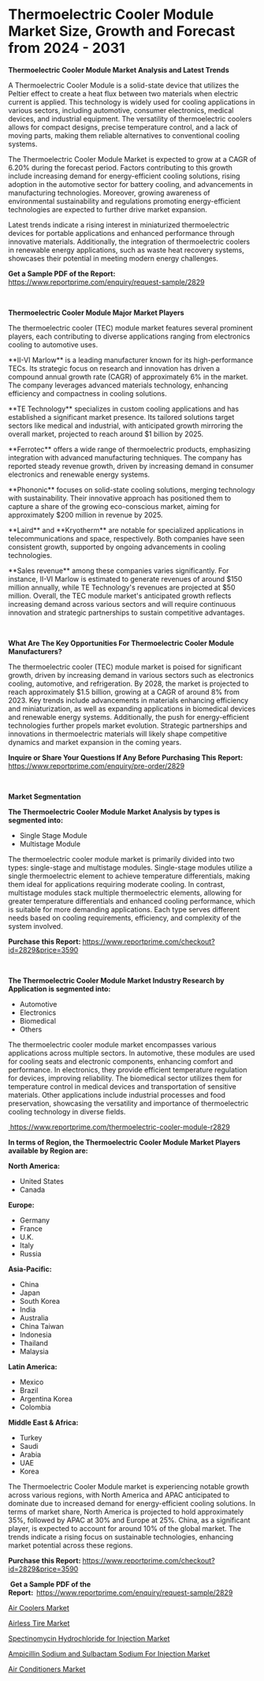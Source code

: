 <p><h1>Thermoelectric Cooler Module Market Size, Growth and Forecast from 2024 - 2031</h1></p><p><strong>Thermoelectric Cooler Module Market Analysis and Latest Trends</strong></p>
<p><p>A Thermoelectric Cooler Module is a solid-state device that utilizes the Peltier effect to create a heat flux between two materials when electric current is applied. This technology is widely used for cooling applications in various sectors, including automotive, consumer electronics, medical devices, and industrial equipment. The versatility of thermoelectric coolers allows for compact designs, precise temperature control, and a lack of moving parts, making them reliable alternatives to conventional cooling systems.</p><p>The Thermoelectric Cooler Module Market is expected to grow at a CAGR of 6.20% during the forecast period. Factors contributing to this growth include increasing demand for energy-efficient cooling solutions, rising adoption in the automotive sector for battery cooling, and advancements in manufacturing technologies. Moreover, growing awareness of environmental sustainability and regulations promoting energy-efficient technologies are expected to further drive market expansion. </p><p>Latest trends indicate a rising interest in miniaturized thermoelectric devices for portable applications and enhanced performance through innovative materials. Additionally, the integration of thermoelectric coolers in renewable energy applications, such as waste heat recovery systems, showcases their potential in meeting modern energy challenges.</p></p>
<p><strong>Get a Sample PDF of the Report:&nbsp;</strong> <a href="https://www.reportprime.com/enquiry/request-sample/2829">https://www.reportprime.com/enquiry/request-sample/2829</a></p>
<p>&nbsp;</p>
<p><strong>Thermoelectric Cooler Module Major Market Players</strong></p>
<p><p>The thermoelectric cooler (TEC) module market features several prominent players, each contributing to diverse applications ranging from electronics cooling to automotive uses.</p><p>**II-VI Marlow** is a leading manufacturer known for its high-performance TECs. Its strategic focus on research and innovation has driven a compound annual growth rate (CAGR) of approximately 6% in the market. The company leverages advanced materials technology, enhancing efficiency and compactness in cooling solutions.</p><p>**TE Technology** specializes in custom cooling applications and has established a significant market presence. Its tailored solutions target sectors like medical and industrial, with anticipated growth mirroring the overall market, projected to reach around $1 billion by 2025.</p><p>**Ferrotec** offers a wide range of thermoelectric products, emphasizing integration with advanced manufacturing techniques. The company has reported steady revenue growth, driven by increasing demand in consumer electronics and renewable energy systems.</p><p>**Phononic** focuses on solid-state cooling solutions, merging technology with sustainability. Their innovative approach has positioned them to capture a share of the growing eco-conscious market, aiming for approximately $200 million in revenue by 2025.</p><p>**Laird** and **Kryotherm** are notable for specialized applications in telecommunications and space, respectively. Both companies have seen consistent growth, supported by ongoing advancements in cooling technologies.</p><p>**Sales revenue** among these companies varies significantly. For instance, II-VI Marlow is estimated to generate revenues of around $150 million annually, while TE Technology's revenues are projected at $50 million. Overall, the TEC module market's anticipated growth reflects increasing demand across various sectors and will require continuous innovation and strategic partnerships to sustain competitive advantages.</p></p>
<p>&nbsp;</p>
<p><strong>What Are The Key Opportunities For Thermoelectric Cooler Module Manufacturers?</strong></p>
<p><p>The thermoelectric cooler (TEC) module market is poised for significant growth, driven by increasing demand in various sectors such as electronics cooling, automotive, and refrigeration. By 2028, the market is projected to reach approximately $1.5 billion, growing at a CAGR of around 8% from 2023. Key trends include advancements in materials enhancing efficiency and miniaturization, as well as expanding applications in biomedical devices and renewable energy systems. Additionally, the push for energy-efficient technologies further propels market evolution. Strategic partnerships and innovations in thermoelectric materials will likely shape competitive dynamics and market expansion in the coming years.</p></p>
<p><strong>Inquire or Share Your Questions If Any Before Purchasing This Report:</strong> <a href="https://www.reportprime.com/enquiry/pre-order/2829">https://www.reportprime.com/enquiry/pre-order/2829</a></p>
<p>&nbsp;</p>
<p><strong>Market Segmentation</strong></p>
<p><strong>The Thermoelectric Cooler Module Market Analysis by types is segmented into:</strong></p>
<p><ul><li>Single Stage Module</li><li>Multistage Module</li></ul></p>
<p><p>The thermoelectric cooler module market is primarily divided into two types: single-stage and multistage modules. Single-stage modules utilize a single thermoelectric element to achieve temperature differentials, making them ideal for applications requiring moderate cooling. In contrast, multistage modules stack multiple thermoelectric elements, allowing for greater temperature differentials and enhanced cooling performance, which is suitable for more demanding applications. Each type serves different needs based on cooling requirements, efficiency, and complexity of the system involved.</p></p>
<p><strong>Purchase this Report:&nbsp;</strong><a href="https://www.reportprime.com/checkout?id=2829&price=3590">https://www.reportprime.com/checkout?id=2829&price=3590</a></p>
<p>&nbsp;</p>
<p><strong>The Thermoelectric Cooler Module Market Industry Research by Application is segmented into:</strong></p>
<p><ul><li>Automotive</li><li>Electronics</li><li>Biomedical</li><li>Others</li></ul></p>
<p><p>The thermoelectric cooler module market encompasses various applications across multiple sectors. In automotive, these modules are used for cooling seats and electronic components, enhancing comfort and performance. In electronics, they provide efficient temperature regulation for devices, improving reliability. The biomedical sector utilizes them for temperature control in medical devices and transportation of sensitive materials. Other applications include industrial processes and food preservation, showcasing the versatility and importance of thermoelectric cooling technology in diverse fields.</p></p>
<p><a href="https://www.reportprime.com/thermoelectric-cooler-module-r2829">&nbsp;https://www.reportprime.com/thermoelectric-cooler-module-r2829</a></p>
<p><strong>In terms of Region, the Thermoelectric Cooler Module Market Players available by Region are:</strong></p>
<p>
    <p> <strong> North America: </strong>
        <ul>
            <li>United States</li>
            <li>Canada</li>
        </ul>
        </p> 
    <p> <strong> Europe: </strong>
        <ul>
            <li>Germany</li>
            <li>France</li>
            <li>U.K.</li>
            <li>Italy</li>
            <li>Russia</li>
        </ul>
        </p> 
    <p> <strong> Asia-Pacific: </strong>
        <ul>
            <li>China</li>
            <li>Japan</li>
            <li>South Korea</li>
            <li>India</li>
            <li>Australia</li>
            <li>China Taiwan</li>
            <li>Indonesia</li>
            <li>Thailand</li>
            <li>Malaysia</li>
        </ul>
        </p> 
    <p> <strong> Latin America: </strong>
        <ul>
            <li>Mexico</li>
            <li>Brazil</li>
            <li>Argentina Korea</li>
            <li>Colombia</li>
        </ul>
        </p> 
    <p> <strong> Middle East & Africa: </strong>
        <ul>
            <li>Turkey</li>
            <li>Saudi</li>
            <li>Arabia</li>
            <li>UAE</li>
            <li>Korea</li>
        </ul>
    </p>
    </p>
<p><p>The Thermoelectric Cooler Module market is experiencing notable growth across various regions, with North America and APAC anticipated to dominate due to increased demand for energy-efficient cooling solutions. In terms of market share, North America is projected to hold approximately 35%, followed by APAC at 30% and Europe at 25%. China, as a significant player, is expected to account for around 10% of the global market. The trends indicate a rising focus on sustainable technologies, enhancing market potential across these regions.</p></p>
<p><strong>Purchase this Report: </strong><a href="https://www.reportprime.com/checkout?id=2829&price=3590">https://www.reportprime.com/checkout?id=2829&price=3590</a></p>
<p>&nbsp;<strong>Get a Sample PDF of the Report:&nbsp;&nbsp;</strong><a href="https://www.reportprime.com/enquiry/request-sample/2829">https://www.reportprime.com/enquiry/request-sample/2829</a></p>
<p><strong></strong></p>
<p><p><a href="https://www.linkedin.com/pulse/air-coolers-market2024-2031-industry-insights-investment-4iroe?trackingId=5xnayk6VRnSCpj5ueZ59Cw%3D%3D">Air Coolers Market</a></p><p><a href="https://www.linkedin.com/pulse/what-innovations-market-trends-shaping-airless-tire-follow-research-cvrpe?trackingId=uuVwvAUDQOC7OjD4upkrbw%3D%3D">Airless Tire Market</a></p><p><a href="https://issuu.com/reportprime-2/docs/spectinomycin-hydrochloride-for-inj_d37c570e62267d">Spectinomycin Hydrochloride for Injection Market</a></p><p><a href="https://issuu.com/reportprime-2/docs/ampicillin-sodium-and-sulbactam-sod_21bc435704072f">Ampicillin Sodium and Sulbactam Sodium For Injection Market</a></p><p><a href="https://www.linkedin.com/pulse/air-conditioners-market-size-share-trends-analysis-report-kxkge?trackingId=8byRKk%2BnT6OhETCvdcOFyg%3D%3D">Air Conditioners Market</a></p></p>